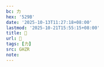 ```yaml
---
bc: 力
hex: '529B'
date: '2025-10-13T11:27:18+08:00'
lastmod: '2025-10-21T15:55:15+08:00'
title: 󰖴
url: 󰖴
tags: [力]
src: GHZR
note:
---
```

